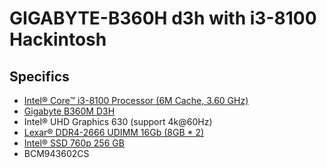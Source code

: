 # GIGABYTE-B360H d3h with i3-8100 Hackintosh

## Specifics

- [Intel® Core™ i3-8100 Processor (6M Cache, 3.60 GHz)](https://ark.intel.com/content/www/us/en/ark/products/126688/intel-core-i3-8100-processor-6m-cache-3-60-ghz.html)
- [Gigabyte B360M D3H](https://www.gigabyte.cn/Motherboard/B360M-D3H-rev-10)
- Intel® UHD Graphics 630 (support 4k@60Hz)
- [Lexar® DDR4-2666 UDIMM 16Gb (8GB * 2)](https://www.lexar.com/cn/portfolio_page/ddr4-2666-udimm-desktop-memory)
- [Intel® SSD 760p 256 GB](https://ark.intel.com/content/www/us/en/ark/products/134583/intel-ssd-760p-series-256gb-m-2-80mm-pcie-3-0-x4-3d2-tlc.html)
- BCM943602CS
